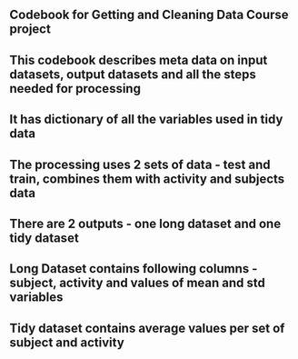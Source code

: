 ## Codebook for Getting and Cleaning Data Course project

## This codebook describes meta data on input datasets, output datasets and all the steps needed for processing

## It has dictionary of all the variables used in tidy data


## The processing uses 2 sets of data - test and train, combines them with activity and subjects data

## There are 2 outputs - one long dataset and one tidy dataset

## Long Dataset contains following columns - subject, activity and values of mean and std variables

## Tidy dataset contains average values per set of subject and activity 

